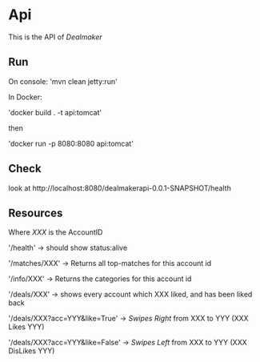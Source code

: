 # Api

This is the API of *Dealmaker*

## Run 
On console: 'mvn clean jetty:run'

In Docker:

'docker build . -t api:tomcat'

then 

'docker run -p 8080:8080 api:tomcat'

## Check

look at http://localhost:8080/dealmakerapi-0.0.1-SNAPSHOT/health
 
## Resources

Where *XXX* is the AccountID

'/health' -> should show status:alive

'/matches/XXX' -> Returns all top-matches for this account id

'/info/XXX' -> Returns the categories for this account id

'/deals/XXX' -> shows every account which XXX liked, and has been liked back

'/deals/XXX?acc=YYY&like=True' -> *Swipes Right* from XXX to YYY (XXX Likes YYY)

'/deals/XXX?acc=YYY&like=False' -> *Swipes Left* from XXX to YYY (XXX DisLikes YYY)
